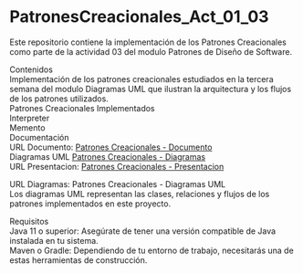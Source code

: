 # PatronesCreacionales_Act_01_03

Este repositorio contiene la implementación de los Patrones Creacionales como parte de la actividad  03 del modulo Patrones  de Diseño de Software.  

Contenidos  
Implementación de los patrones creacionales estudiados en la tercera semana del modulo
Diagramas UML que ilustran la arquitectura y los flujos de los patrones utilizados.  
Patrones Creacionales Implementados  
Interpreter  
Memento  
Documentación  
URL Documento: [Patrones Creacionales - Documento](https://estliveupsedu-my.sharepoint.com/:w:/g/personal/lcabrerab_est_ups_edu_ec/EVxoLsAM9NpLtaAxqBsKun0BIPuFl38R6UJzcGTBAylL5A?e=AgZmGi)  
Diagramas UML  [Patrones Creacionales -  Diagramas](https://drive.google.com/file/d/1cfQx4QTzlSKZvl57Co_g0c-QurXLGQqV/view?usp=drive_link)  
URL Presentacion: [Patrones Creacionales - Presentacion](https://estliveupsedu-my.sharepoint.com/:p:/g/personal/lcabrerab_est_ups_edu_ec/EdrBySKkz6xBjTzdfVK8CHABMb6f24prBNC3iKufff7usQ?e=4gWW49)

URL Diagramas: Patrones Creacionales - Diagramas UML  
Los diagramas UML representan las clases, relaciones y flujos de los patrones implementados en este proyecto.  
 
Requisitos  
Java 11 o superior: Asegúrate de tener una versión compatible de Java instalada en tu sistema.  
Maven o Gradle: Dependiendo de tu entorno de trabajo, necesitarás una de estas herramientas de construcción.  


